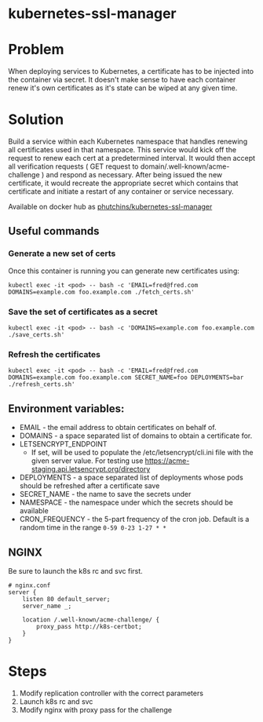 # kubernetes-ssl-manager

# Problem
When deploying services to Kubernetes, a certificate has to be injected into the container via secret. It doesn't make sense to have each container renew it's own certificates as it's state can be wiped at any given time.

# Solution
Build a service within each Kubernetes namespace that handles renewing all certificates used in that namespace. This service would kick off the request to renew each cert at a predetermined interval. It would then accept all verification requests ( GET request to domain/.well-known/acme-challenge ) and respond as necessary. After being issued the new certificate, it would recreate the appropriate secret which contains that certificate and initiate a restart of any container or service necessary.

Available on docker hub as [phutchins/kubernetes-ssl-manager](https://hub.docker.com/r/phutchins/kubernetes-ssl-manager)

## Useful commands

### Generate a new set of certs

Once this container is running you can generate new certificates using:

```
kubectl exec -it <pod> -- bash -c 'EMAIL=fred@fred.com DOMAINS=example.com foo.example.com ./fetch_certs.sh'
```

### Save the set of certificates as a secret

```
kubectl exec -it <pod> -- bash -c 'DOMAINS=example.com foo.example.com ./save_certs.sh'
```

### Refresh the certificates

```
kubectl exec -it <pod> -- bash -c 'EMAIL=fred@fred.com DOMAINS=example.com foo.example.com SECRET_NAME=foo DEPLOYMENTS=bar ./refresh_certs.sh'
```

## Environment variables:

 - EMAIL - the email address to obtain certificates on behalf of.
 - DOMAINS - a space separated list of domains to obtain a certificate for.
 - LETSENCRYPT_ENDPOINT
   - If set, will be used to populate the /etc/letsencrypt/cli.ini file with
     the given server value. For testing use
     https://acme-staging.api.letsencrypt.org/directory
 - DEPLOYMENTS - a space separated list of deployments whose pods should be
   refreshed after a certificate save
 - SECRET_NAME - the name to save the secrets under
 - NAMESPACE - the namespace under which the secrets should be available
 - CRON_FREQUENCY - the 5-part frequency of the cron job. Default is a random
   time in the range `0-59 0-23 1-27 * *`


## NGINX
Be sure to launch the k8s rc and svc first.

```
# nginx.conf
server {
    listen 80 default_server;
    server_name _;

    location /.well-known/acme-challenge/ {
        proxy_pass http://k8s-certbot;
    }
}
```


# Steps

1. Modify replication controller with the correct parameters
2. Launch k8s rc and svc
3. Modify nginx with proxy pass for the challenge
